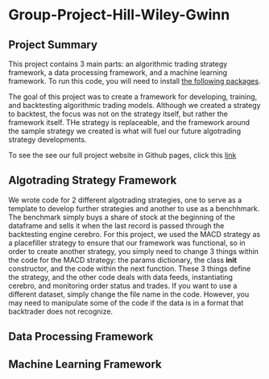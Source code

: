 # Group-Project-Hill-Wiley-Gwinn

## Project Summary

This project contains 3 main parts: an algorithmic trading strategy framework, a data processing framework, and a machine learning framework. To run this code, you will need to install [the following packages](https://julianwileymac.github.io/Group-Project-Hill-Wiley-Gwinn/libraries).

The goal of this project was to create a framework for developing, training, and backtesting algorithmic trading models. Although we created a strategy to backtest, the focus was not on the strategy itself, but rather the framework itself. THe strategy is replaceable, and the framework around the sample strategy we created is what will fuel our future algotrading strategy developments.

To see the see our full project website in Github pages, click this [link](https://angelmvhill.github.io/Group-Project-Hill-Wiley-Gwinn/)

## Algotrading Strategy Framework

We wrote code for 2 different algotrading strategies, one to serve as a template to develop further strategies and another to use as a benchhmark. The benchmark simply buys a share of stock at the beginning of the dataframe and sells it when the last record is passed through the backtesting engine cerebro. For this project, we used the MACD strategy as a placefiller strategy to ensure that our framework was functional, so in order to create another strategy, you simply need to change 3 things within the code for the MACD strategy: the params dictionary, the class __init__ constructor, and the code within the next function. These 3 things define the strategy, and the other code deals with data feeds, instantiating cerebro, and monitoring order status and trades. If you want to use a different dataset, simply change the file name in the code. However, you may need to manipulate some of the code if the data is in a format that backtrader does not recognize.

## Data Processing Framework



## Machine Learning Framework

